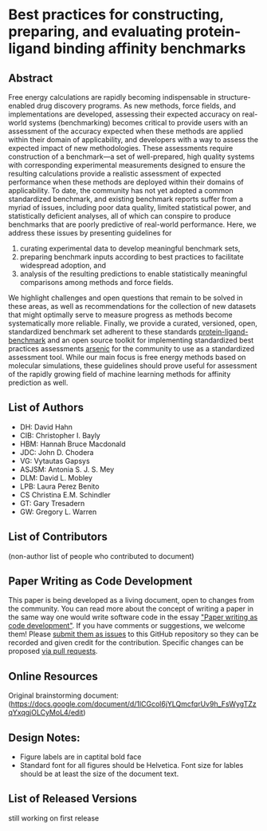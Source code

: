 # Best practices for constructing, preparing, and evaluating protein-ligand binding affinity benchmarks

## Abstract

Free energy calculations are rapidly becoming indispensable in structure-enabled drug discovery programs. As new methods, force fields, and implementations are developed, assessing their expected accuracy on real-world systems (benchmarking) becomes critical to provide users with an assessment of the accuracy expected when these methods are applied within their domain of applicability, and developers with a way to assess the expected impact of new methodologies. These assessments require construction of a benchmark—a set of well-prepared, high quality systems with corresponding experimental measurements designed to ensure the resulting calculations provide a realistic assessment of expected performance when these methods are deployed within their domains of applicability. To date, the community has not yet adopted a common standardized benchmark, and existing benchmark reports suffer from a myriad of issues, including poor data quality, limited statistical power, and statistically deficient analyses, all of which can conspire to produce benchmarks that are poorly predictive of real-world performance. Here, we address these issues by presenting guidelines for 

1. curating experimental data to develop meaningful benchmark sets, 
2. preparing benchmark inputs according to best practices to facilitate widespread adoption, and 
3. analysis of the resulting predictions to enable statistically meaningful comparisons among methods and force fields. 
 
We highlight challenges and open questions that remain to be solved in these areas, as well as recommendations for the collection of new datasets that might optimally serve to measure progress as methods become systematically more reliable. Finally, we provide a curated, versioned, open, standardized benchmark set adherent to these standards [protein-ligand-benchmark](https://github.com/openforcefield/protein-ligand-benchmark)  and an open source toolkit for implementing standardized best practices assessments [arsenic](https://github.com/openforcefield/Arsenic) for the community to use as a standardized assessment tool. While our main focus is free energy methods based on molecular simulations, these guidelines should prove useful for assessment of the rapidly growing field of machine learning methods for affinity prediction as well.

## List of Authors

- DH: David Hahn   
- CIB: Christopher I. Bayly
- HBM: Hannah Bruce Macdonald
- JDC: John D. Chodera
- VG: Vytautas Gapsys
- ASJSM: Antonia S. J. S. Mey
- DLM:  David L. Mobley
- LPB: Laura Perez Benito
- CS Christina E.M. Schindler
- GT: Gary Tresadern
- GW: Gregory L. Warren

## List of Contributors
(non-author list of people who contributed to document)

## Paper Writing as Code Development
<!-- This discussion is so that people know how to contribute to your document. -->
This paper is being developed as a living document, open to changes from the community.
You can read more about the concept of writing a paper in the same way one would write software code in the essay ["Paper writing as code development"](https://livecomsjournal.github.io/paper_code.html).
If you have comments or suggestions, we welcome them! Please [submit them as issues](https://guides.github.com/features/issues/) to this GitHub repository so they can be recorded and given credit for the contribution.
Specific changes can be proposed [via pull requests](https://help.github.com/articles/about-pull-requests/).


## Online Resources
Original brainstorming document: (https://docs.google.com/document/d/1lCGcol6jYLQmcfqrUv9h_FsWygTZzqYxqgjOLCyMoL4/edit)

## Design Notes:
- Figure labels are in captital bold face
- Standard font for all figures should be Helvetica. Font size for lables should be at least the size of the document text. 

## List of Released Versions
still working on first release
